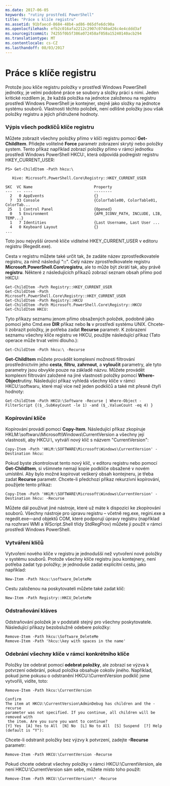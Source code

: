 ```yaml
---
ms.date: 2017-06-05
keywords: "rutiny prostředí PowerShell"
title: "Práce s klíče registru"
ms.assetid: 91bfaecd-8684-48b4-ad86-065dfe6dc90a
ms.openlocfilehash: efb2c016afa2212c2907c0740ad26c4e4cddd3af
ms.sourcegitcommit: 74255f0b5f386a072458af058a15240140acb294
ms.translationtype: MT
ms.contentlocale: cs-CZ
ms.lasthandoff: 08/03/2017
---
```

# <a name="working-with-registry-keys"></a>Práce s klíče registru
Protože jsou klíče registru položky v prostředí Windows PowerShell jednotky, je velmi podobné práce se soubory a složky práci s nimi. Jeden kritické rozdílem je, že každá položka na jednotce založenou na registru prostředí Windows PowerShell je kontejner, stejně jako složky na jednotce systému souborů. Vlastnosti těchto položek, není odlišné položky jsou však položky registru a jejich přidružené hodnoty.

### <a name="listing-all-subkeys-of-a-registry-key"></a>Výpis všech podklíčů klíče registru
Můžete zobrazit všechny položky přímo v klíči registru pomocí **Get-ChildItem**. Přidejte volitelné **Force** parametr zobrazení skrytý nebo položky system. Tento příkaz například zobrazí položky přímo v rámci jednotku prostředí Windows PowerShell HKCU:, která odpovídá podregistr registru HKEY_CURRENT_USER:

```
PS> Get-ChildItem -Path hkcu:\

   Hive: Microsoft.PowerShell.Core\Registry::HKEY_CURRENT_USER

SKC  VC Name                           Property
---  -- ----                           --------
  2   0 AppEvents                      {}
  7  33 Console                        {ColorTable00, ColorTable01, ColorTab...
 25   1 Control Panel                  {Opened}
  0   5 Environment                    {APR_ICONV_PATH, INCLUDE, LIB, TEMP...}
  1   7 Identities                     {Last Username, Last User ...
  4   0 Keyboard Layout                {}
...
```

Toto jsou nejvyšší úrovně klíče viditelné HKEY_CURRENT_USER v editoru registru (Regedit.exe).

Cesta v registru můžete také určit tak, že zadáte název zprostředkovatele registru, za nímž následují "**::**". Celý název zprostředkovatele registru **Microsoft.PowerShell.Core\\registru**, ale to může být zkrátí tak, aby právě **registru**. Některé z následujících příkazů zobrazí seznam obsah přímo pod HKCU:

```
Get-ChildItem -Path Registry::HKEY_CURRENT_USER
Get-ChildItem -Path Microsoft.PowerShell.Core\Registry::HKEY_CURRENT_USER
Get-ChildItem -Path Registry::HKCU
Get-ChildItem -Path Microsoft.PowerShell.Core\Registry::HKCU
Get-ChildItem HKCU:
```

Tyto příkazy seznamu jenom přímo obsažených položek, podobně jako pomocí jeho Cmd.exe **DIR** příkaz nebo **ls** v prostředí systému UNIX. Chcete-li zobrazit položky, je potřeba zadat **Recurse** parametr. K zobrazení seznamu všechny klíče registru ve HKCU, použijte následující příkaz (Tato operace může trvat velmi dlouho.):

```
Get-ChildItem -Path hkcu:\ -Recurse
```

**Get-ChildItem** můžete provádět komplexní možnosti filtrování prostřednictvím jeho **cesta**, **filtru**, **zahrnout**, a **vyloučit** parametry, ale tyto parametry jsou obvykle pouze na základě názvu. Můžete provádět komplexní filtrování založené na jiné vlastnosti položky pomocí **Where-Object**rutiny. Následující příkaz vyhledá všechny klíče v rámci HKCU:\\softwaru, které mají více než jeden podklíčů a také mít přesně čtyři hodnoty:

```
Get-ChildItem -Path HKCU:\Software -Recurse | Where-Object -FilterScript {($_.SubKeyCount -le 1) -and ($_.ValueCount -eq 4) }
```

### <a name="copying-keys"></a>Kopírování klíče
Kopírování provádí pomocí **Copy-Item**. Následující příkaz zkopíruje HKLM:\\softwaru\\Microsoft\\Windows\\CurrentVersion a všechny její vlastnosti, aby HKCU:\\, vytváří nový klíč s názvem "CurrentVersion":

```
Copy-Item -Path 'HKLM:\SOFTWARE\Microsoft\Windows\CurrentVersion' -Destination hkcu:
```

Pokud byste zkontrolovat tento nový klíč, v editoru registru nebo pomocí **Get-ChildItem**, si všimnete nemají kopie podklíče obsažené v novém umístění. Aby bylo možné kopírovat veškerý obsah kontejneru, je třeba zadat **Recurse** parametr. Chcete-li předchozí příkaz rekurzivní kopírování, použijete tento příkaz:

```
Copy-Item -Path 'HKLM:\SOFTWARE\Microsoft\Windows\CurrentVersion' -Destination hkcu: -Recurse
```

Můžete dál používat jiné nástroje, které už máte k dispozici ke zkopírování souborů. Všechny nástroje pro úpravu registru – včetně reg.exe, regini.exe a regedit.exe—and objektů COM, které podporují úpravy registru (například na rozhraní WMI a WScript.Shell třídy StdRegProv) můžete ji použít v rámci prostředí Windows PowerShell.

### <a name="creating-keys"></a>Vytváření klíčů
Vytvoření nového klíče v registru je jednodušší než vytvoření nové položky v systému souborů. Protože všechny klíče registru jsou kontejnery, není potřeba zadat typ položky; je jednoduše zadat explicitní cestu, jako například:

```
New-Item -Path hkcu:\software_DeleteMe
```

Cestu založenou na poskytovateli můžete také zadat klíč:

```
New-Item -Path Registry::HKCU_DeleteMe
```

### <a name="deleting-keys"></a>Odstraňování kláves
Odstraňování položek je v podstatě stejný pro všechny poskytovatele. Následující příkazy bezobslužně odebere položky:

```
Remove-Item -Path hkcu:\Software_DeleteMe
Remove-Item -Path 'hkcu:\key with spaces in the name'
```

### <a name="removing-all-keys-under-a-specific-key"></a>Odebrání všechny klíče v rámci konkrétního klíče
Položky lze odebrat pomocí **odebrat položky**, ale zobrazí se výzva k potvrzení odebrání, pokud položka obsahuje cokoliv jiného. Například, pokud jsme pokusu o odstranění HKCU:\\CurrentVersion podklíč jsme vytvořili, vidíte, toto:

```
Remove-Item -Path hkcu:\CurrentVersion

Confirm
The item at HKCU:\CurrentVersion\AdminDebug has children and the -recurse
parameter was not specified. If you continue, all children will be removed with
 the item. Are you sure you want to continue?
[Y] Yes  [A] Yes to All  [N] No  [L] No to All  [S] Suspend  [?] Help
(default is "Y"):
```

Chcete-li odstranit položky bez výzvy k potvrzení, zadejte **-Recurse** parametr:

```
Remove-Item -Path HKCU:\CurrentVersion -Recurse
```

Pokud chcete odebrat všechny položky v rámci HKCU:\\CurrentVersion, ale není HKCU:\\CurrentVersion sám sebe, můžete místo toho použít:

```
Remove-Item -Path HKCU:\CurrentVersion\* -Recurse
```

